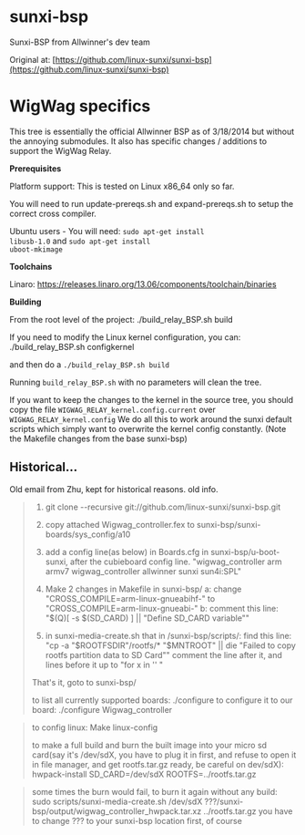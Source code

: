 sunxi-bsp 
===========

Sunxi-BSP from Allwinner's dev team

Original at: [https://github.com/linux-sunxi/sunxi-bsp](https://github.com/linux-sunxi/sunxi-bsp)

WigWag specifics
===========
This tree is essentially the official Allwinner BSP as of 3/18/2014 but without the annoying submodules. It also has specific changes / additions to support the WigWag Relay.

**Prerequisites**

Platform support: This is tested on Linux x86_64 only so far.

You will need to run update-prereqs.sh and expand-prereqs.sh to setup the correct cross compiler.

Ubuntu users - You will need:
<code>sudo apt-get install libusb-1.0</code>
and
<code>sudo apt-get install uboot-mkimage</code>

**Toolchains**

Linaro: https://releases.linaro.org/13.06/components/toolchain/binaries

**Building**

From the root level of the project:
    ./build_relay_BSP.sh build


If you need to modify the Linux kernel configuration, you can:
    ./build_relay_BSP.sh configkernel

and then do a <code>./build_relay_BSP.sh build</code>

Running <code>build_relay_BSP.sh</code> with no parameters will clean the tree.

If you want to keep the changes to the kernel in the source tree, you should copy the file <code>WIGWAG_RELAY_kernel.config.current</code> over <code>WIGWAG_RELAY_kernel.config</code>
We do all this to work around the sunxi default scripts which simply want to overwrite the kernel config constantly. (Note the Makefile changes from the base sunxi-bsp)


Historical...
-----------

Old email from Zhu, kept for historical reasons. old info.

> 1. git clone --recursive git://github.com/linux-sunxi/sunxi-bsp.git
>
> 2. copy attached Wigwag_controller.fex to sunxi-bsp/sunxi-boards/sys_config/a10
>
> 3. add a config line(as below) in Boards.cfg in sunxi-bsp/u-boot-sunxi, after the cubieboard config line.
>  "wigwag_controller			 arm         armv7       wigwag_controller   allwinner      sunxi       sun4i:SPL"
>
> 4. Make 2 changes in Makefile in sunxi-bsp/
> a: change "CROSS_COMPILE=arm-linux-gnueabihf-" to "CROSS_COMPILE=arm-linux-gnueabi-"
> b: comment this line: "$(Q)[ -s $(SD_CARD) ] || "Define SD_CARD variable""
>
> 5. in sunxi-media-create.sh that in /sunxi-bsp/scripts/:
> find this line: "cp -a "$ROOTFSDIR"/rootfs/* "$MNTROOT" || die "Failed to copy rootfs partition data to SD Card""
> comment the line after it, and lines before it up to "for x in '' \"
> 
> That's it, goto to sunxi-bsp/
> 
> to list all currently supported boards: ./configure 
> to configure it to our board: ./configure Wigwag_controller

> to config linux: Make linux-config
> 
> to make a full build and burn the built image into your micro sd card(say it's /dev/sdX, you have to plug it in first, and refuse to open it in file manager, and get rootfs.tar.gz ready, be careful on dev/sdX): 
> hwpack-install SD_CARD=/dev/sdX ROOTFS=../rootfs.tar.gz

> some times the burn would fail, to burn it again without any build: 
> sudo scripts/sunxi-media-create.sh /dev/sdX ???/sunxi-bsp/output/wigwag_controller_hwpack.tar.xz ../rootfs.tar.gz
> you have to change ??? to your sunxi-bsp location first, of course
